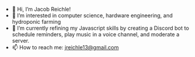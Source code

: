 - 👋 Hi, I’m Jacob Reichle!
- 👀 I’m interested in computer science, hardware engineering, and hydroponic farming
- 🌱 I’m currently refining my Javascript skills by creating a Discord bot to schedule reminders, play music in a voice channel, and moderate a server.
- 📫 How to reach me: jreichle13@gmail.com

<!---
thesodbuster/thesodbuster is a ✨ special ✨ repository because its `README.md` (this file) appears on your GitHub profile.
You can click the Preview link to take a look at your changes.
--->
